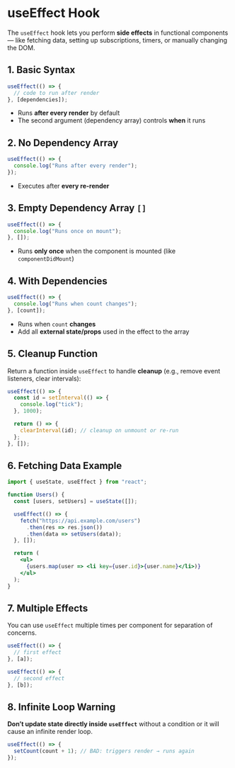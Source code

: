 # useEffect Hook

The `useEffect` hook lets you perform **side effects** in functional components — like fetching data, setting up subscriptions, timers, or manually changing the DOM.

## 1. Basic Syntax

```jsx
useEffect(() => {
  // code to run after render
}, [dependencies]);
```

* Runs **after every render** by default
* The second argument (dependency array) controls **when** it runs

## 2. No Dependency Array

```jsx
useEffect(() => {
  console.log("Runs after every render");
});
```

* Executes after **every re-render**

## 3. Empty Dependency Array `[]`

```jsx
useEffect(() => {
  console.log("Runs once on mount");
}, []);
```

* Runs **only once** when the component is mounted (like `componentDidMount`)

## 4. With Dependencies

```jsx
useEffect(() => {
  console.log("Runs when count changes");
}, [count]);
```

* Runs when `count` **changes**
* Add all **external state/props** used in the effect to the array

## 5. Cleanup Function

Return a function inside `useEffect` to handle **cleanup** (e.g., remove event listeners, clear intervals):

```jsx
useEffect(() => {
  const id = setInterval(() => {
    console.log("tick");
  }, 1000);

  return () => {
    clearInterval(id); // cleanup on unmount or re-run
  };
}, []);
```

## 6. Fetching Data Example

```jsx
import { useState, useEffect } from "react";

function Users() {
  const [users, setUsers] = useState([]);

  useEffect(() => {
    fetch("https://api.example.com/users")
      .then(res => res.json())
      .then(data => setUsers(data));
  }, []);

  return (
    <ul>
      {users.map(user => <li key={user.id}>{user.name}</li>)}
    </ul>
  );
}
```

## 7. Multiple Effects

You can use `useEffect` multiple times per component for separation of concerns.

```jsx
useEffect(() => {
  // first effect
}, [a]);

useEffect(() => {
  // second effect
}, [b]);
```

## 8. Infinite Loop Warning

**Don’t update state directly inside `useEffect`** without a condition or it will cause an infinite render loop.

```jsx
useEffect(() => {
  setCount(count + 1); // BAD: triggers render → runs again
});
```
